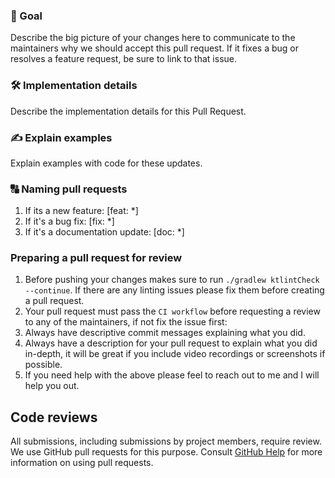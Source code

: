 ### 🎯 Goal

Describe the big picture of your changes here to communicate to the maintainers why we should accept this pull request. If it fixes a bug or
resolves a feature request, be sure to link to that issue.

### 🛠 Implementation details

Describe the implementation details for this Pull Request.

### ✍️ Explain examples

Explain examples with code for these updates.

### 🔠 Naming pull requests

1. If its a new feature: [feat: *]
2. If it's a bug fix: [fix: *]
3. If it's a documentation update: [doc: *]

### Preparing a pull request for review

1. Before pushing your changes makes sure to run `./gradlew ktlintCheck --continue`. If there are any linting issues please fix them
   before creating a pull request.
2. Your pull request must pass the `CI workflow` before requesting a review to any of the maintainers, if not fix the issue first:
3. Always have descriptive commit messages explaining what you did.
4. Always have a description for your pull request to explain what you did in-depth, it will be great if you include video recordings or
   screenshots if possible.
5. If you need help with the above please feel to reach out to me and I will help you out.

## Code reviews

All submissions, including submissions by project members, require review. We use GitHub pull requests for this purpose.
Consult [GitHub Help](https://docs.github.com/en/github/collaborating-with-pull-requests/proposing-changes-to-your-work-with-pull-requests/about-pull-requests)
for more information on using pull requests.
